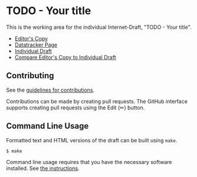 # TODO - Your title

This is the working area for the individual Internet-Draft, "TODO - Your title".

* [Editor's Copy](https://danvangeest.github.io/draft-ml-dsa-cms/#go.draft-vangeest-ml-dsa-cms.html)
* [Datatracker Page](https://datatracker.ietf.org/doc/draft-vangeest-ml-dsa-cms)
* [Individual Draft](https://datatracker.ietf.org/doc/html/draft-vangeest-ml-dsa-cms)
* [Compare Editor's Copy to Individual Draft](https://danvangeest.github.io/draft-ml-dsa-cms/#go.draft-vangeest-ml-dsa-cms.diff)


## Contributing

See the
[guidelines for contributions](https://github.com/danvangeest/draft-ml-dsa-cms/blob/main/CONTRIBUTING.md).

Contributions can be made by creating pull requests.
The GitHub interface supports creating pull requests using the Edit (✏) button.


## Command Line Usage

Formatted text and HTML versions of the draft can be built using `make`.

```sh
$ make
```

Command line usage requires that you have the necessary software installed.  See
[the instructions](https://github.com/martinthomson/i-d-template/blob/main/doc/SETUP.md).

